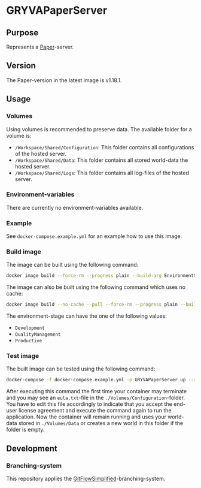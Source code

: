# GRYVAPaperServer

## Purpose

Represents a [Paper](https://papermc.io/)-server.

## Version

The Paper-version in the latest image is v1.18.1.

## Usage

### Volumes

Using volumes is recommended to preserve data. The available folder for a volume is:

- `/Workspace/Shared/Configuration`: This folder contains all configurations of the hosted server.
- `/Workspace/Shared/Data`: This folder contains all stored world-data the hosted server.
- `/Workspace/Shared/Logs`: This folder contains all log-files of the hosted server.

### Environment-variables

There are currently no environment-variables available.

### Example

See `docker-compose.example.yml` for an example how to use this image.

### Build image

The image can be built using the following command:

``` sh
docker image build --force-rm --progress plain --build-arg EnvironmentStage=Development --tag gryvapaperserver:latest .
```

The image can also be built using the following command which uses no cache:

``` sh
docker image build --no-cache --pull --force-rm --progress plain --build-arg EnvironmentStage=Development --tag gryvapaperserver:latest .
```

The environment-stage can have the one of the following values:

- `Development`
- `QualityManagement`
- `Productive`

### Test image

The built image can be tested using the following command:

``` sh
docker-compose -f docker-compose.example.yml -p GRYVAPaperServer up --remove-orphans --force-recreate
```

After executing this command the first time your container may terminate and you may see an `eula.txt`-file in the `./Volumes/Configuration`-folder. You have to edit this file accordingly to indicate that you accept the end-user license agreement and execute the command again to run the application. Now the container will remain running and uses your world-data stored in `./Volumes/Data` or creates a new world in this folder if the folder is empty.

## Development

### Branching-system

This repository applies the [GitFlowSimplified](https://projects.aniondev.de/CommonUtilities/Templates/ProjectTemplates/-/blob/main/Templates/Conventions/BranchingSystem/GitFlowSimplified.md)-branching-system.
